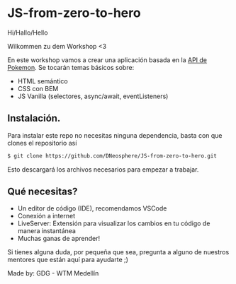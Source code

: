 # JS-from-zero-to-hero

Hi/Hallo/Hello

Wilkommen zu dem Workshop <3

En este workshop vamos a crear una aplicación basada en la [API de Pokemon](https://pokeapi.co/). Se tocarán temas básicos sobre:
- HTML semántico
- CSS con BEM
- JS Vanilla (selectores, async/await, eventListeners)

## Instalación.

Para instalar este repo no necesitas ninguna dependencia, basta con que clones el repositorio así

```sh
$ git clone https://github.com/DNeosphere/JS-from-zero-to-hero.git
```

Esto descargará los archivos necesarios para empezar a trabajar.

## Qué necesitas?

- Un editor de código (IDE), recomendamos VSCode
- Conexión a internet
- LiveServer: Extensión para visualizar los cambios en tu código de manera instantánea
- Muchas ganas de aprender!

Si tienes alguna duda, por pequeña que sea, pregunta a alguno de nuestros mentores que están aquí para ayudarte ;)

Made by: GDG - WTM Medellín

